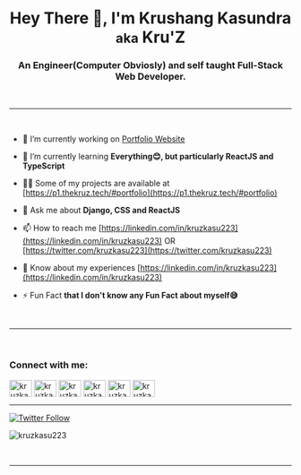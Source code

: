 <h1 align="center">Hey There 👋, I'm Krushang Kasundra <small>aka</small> Kru'Z</h1>
<h3 align="center">An Engineer(Computer Obviosly) and self taught Full-Stack Web Developer.</h3>
<br/>

---

<br/>

-   🔭 I’m currently working on [Portfolio Website](https://thekruz.tech)

-   🌱 I’m currently learning **Everything😊, but particularly ReactJS and TypeScript**

-   👨‍💻 Some of my projects are available at [https://p1.thekruz.tech/#portfolio](https://p1.thekruz.tech/#portfolio)

-   💬 Ask me about **Django, CSS and ReactJS**

-   📫 How to reach me [https://linkedin.com/in/kruzkasu223](https://linkedin.com/in/kruzkasu223) OR [https://twitter.com/kruzkasu223](https://twitter.com/kruzkasu223)

-   📄 Know about my experiences [https://linkedin.com/in/kruzkasu223](https://linkedin.com/in/kruzkasu223)

-   ⚡ Fun Fact **that I don't know any Fun Fact about myself😅**

<br/>

---

<br/>

<h3 align="left">Connect with me:</h3>
<p align="left">
<a href="https://codepen.io/kruzkasu223" target="blank"><img align="center" src="https://cdn.jsdelivr.net/npm/simple-icons@3.0.1/icons/codepen.svg" alt="kruzkasu223" height="30" width="40" /></a>
<a href="https://dev.to/kruzkasu223" target="blank"><img align="center" src="https://cdn.jsdelivr.net/npm/simple-icons@3.0.1/icons/dev-dot-to.svg" alt="kruzkasu223" height="30" width="40" /></a>
<a href="https://github.com/kruzkasu223" target="blank"><img align="center" src="https://cdn.jsdelivr.net/npm/simple-icons@3.0.1/icons/github.svg" alt="kruzkasu223" height="30" width="40" /></a>
<a href="https://twitter.com/kruzkasu223" target="blank"><img align="center" src="https://cdn.jsdelivr.net/npm/simple-icons@3.0.1/icons/twitter.svg" alt="kruzkasu223" height="30" width="40" /></a>
<a href="https://linkedin.com/in/kruzkasu223" target="blank"><img align="center" src="https://cdn.jsdelivr.net/npm/simple-icons@3.0.1/icons/linkedin.svg" alt="kruzkasu223" height="30" width="40" /></a>
<a href="https://stackoverflow.com/users/kruzkasu223" target="blank"><img align="center" src="https://cdn.jsdelivr.net/npm/simple-icons@3.0.1/icons/stackoverflow.svg" alt="kruzkasu223" height="30" width="40" /></a>
</p>

---

<p align="left"> <a href="https://twitter.com/kruzkasu223" target="blank"><img alt="Twitter Follow" src="https://img.shields.io/twitter/follow/kruzkasu223?color=%231DA1F2&label=Follow%20%40kruzkasu223&logo=twitter&style=flat-square"></a> </p>

<p align="left"> <img src="https://komarev.com/ghpvc/?username=kruzkasu223&label=Profile%20views&color=e0245e&style=flat-square" alt="kruzkasu223" /> </p>

<br/>

---

<br/>
